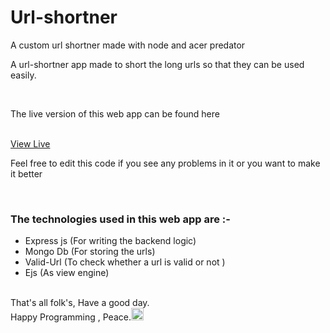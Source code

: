 # Url-shortner
A custom url shortner made with node and acer predator

A url-shortner app made to short the long urls so that they can be used easily.

<br>

The live version of this web app can be found here

<br>

<a href="https://shorty-build.herokuapp.com/" target="_blank" >
View Live
</a>
<br>

Feel free to edit this code if you see any problems in it or you want to make it better

<br>

<h3>
The technologies used in this web app are :- 
</h3>
<ul>
<li>
Express js (For writing the backend logic)
</li>
<li>
Mongo Db (For storing the urls)
</li>
<li>
Valid-Url (To check whether a url is valid or not )
</li>
<li>
Ejs (As view engine)
</li>
</ul>

<br>
That's all folk's,  Have a good day.
<br>
Happy Programming , Peace.<img src="https://www.dictionary.com/e/wp-content/uploads/2018/08/victory-hand.png" width="20px" alt="Peace Emoji">


